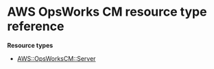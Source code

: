 # AWS OpsWorks CM resource type reference<a name="AWS_OpsWorksCM"></a>

**Resource types**
+ [AWS::OpsWorksCM::Server](aws-resource-opsworkscm-server.md)